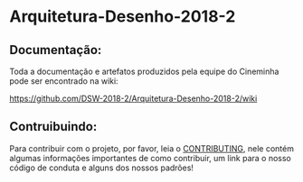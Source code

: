 # Arquitetura-Desenho-2018-2


## Documentação:

Toda a documentação e artefatos produzidos pela equipe do Cineminha pode ser encontrado na wiki:

https://github.com/DSW-2018-2/Arquitetura-Desenho-2018-2/wiki


## Contruibuindo: 

Para contribuir com o projeto, por favor, leia o [CONTRIBUTING](https://github.com/DSW-2018-2/Arquitetura-Desenho-2018-2/blob/master/.github/CONTRIBUTING.md), nele contém algumas informações importantes de como contribuir, um link para o nosso código de conduta e alguns dos nossos padrões!